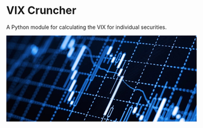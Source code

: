 # VIX Cruncher
A Python module for calculating the VIX for individual securities.

![VIX](Platforms.jpg)
